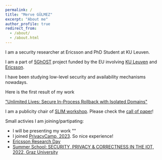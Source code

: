 ```yaml
---
permalink: /
title: "Merve GÜLMEZ"
excerpt: "About me"
author_profile: true
redirect_from: 
  - /about/
  - /about.html
---
```









I am a security researcher at Ericsson and PhD Student at KU Leuven. 

I am a part of [5GhOST](https://5ghosts.eu/) project funded by the EU involving [KU Leuven](https://www.kuleuven.be/kuleuven/) and [Ericsson](https://www.ericsson.com/en). 

I have been studying low-level security and availability mechanisms nowadays. 

Here is the first result of my work

["Unlimited Lives: Secure In-Process Rollback with Isolated Domains"](https://arxiv.org/pdf/2205.03205.pdf)

I am a publicity chair of [SLIM workshop](https://silm-workshop.github.io/). Please check the [call of paper](https://silm-workshop.github.io/cfp/)! 

Small activies I am joining/partipating: 

* I will be presenting my work ""
* I joined [PrivacyCamp, 2023](https://privacycamp.eu/workshop-the-climate-crisis-is-a-key-digital-rights-issue/). So nice experience! 
* [Ericsson Research Day](https://securityweek.at/2022/)
* [Summer School: SECURITY, PRIVACY & CORRECTNESS IN THE IOT, 2022, Graz University](https://securityweek.at/2022/)




